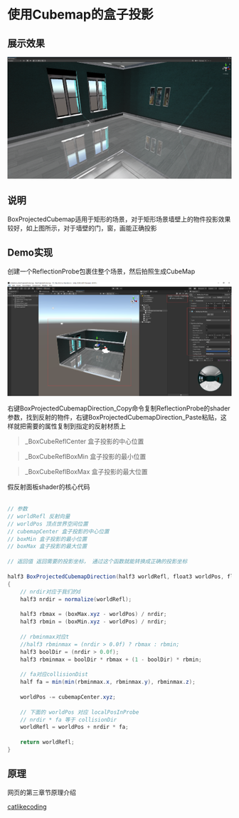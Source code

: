 
# 使用Cubemap的盒子投影

## 展示效果

![图标](https://github.com/xieliujian/com.spacetime.effect/blob/main/Doc/BoxProjectedCubemap/Video/BoxProjectedCubemap.png?raw=true)

## 说明

BoxProjectedCubemap适用于矩形的场景，对于矩形场景墙壁上的物件投影效果较好，如上图所示，对于墙壁的门，窗，画能正确投影

## Demo实现

创建一个ReflectionProbe包裹住整个场景，然后拍照生成CubeMap

![图标](https://github.com/xieliujian/com.spacetime.effect/blob/main/Doc/BoxProjectedCubemap/Video/Demo1.png?raw=true)

右键BoxProjectedCubemapDirection_Copy命令复制ReflectionProbe的shader参数，找到反射的物件，右键BoxProjectedCubemapDirection_Paste粘贴，这样就把需要的属性复制到指定的反射材质上

> _BoxCubeReflCenter 盒子投影的中心位置

> _BoxCubeReflBoxMin 盒子投影的最小位置

>  _BoxCubeReflBoxMax 盒子投影的最大位置

假反射面板shader的核心代码

```C#

// 参数
// worldRefl 反射向量
// worldPos 顶点世界空间位置
// cubemapCenter 盒子投影的中心位置
// boxMin 盒子投影的最小位置
// boxMax 盒子投影的最大位置

// 返回值 返回需要的投影坐标， 通过这个函数就能转换成正确的投影坐标

half3 BoxProjectedCubemapDirection(half3 worldRefl, float3 worldPos, float4 cubemapCenter, float4 boxMin, float4 boxMax)
{
    // nrdir对应于我们的d
    half3 nrdir = normalize(worldRefl);

    half3 rbmax = (boxMax.xyz - worldPos) / nrdir;
    half3 rbmin = (boxMin.xyz - worldPos) / nrdir;

    // rbminmax对应t
    //half3 rbminmax = (nrdir > 0.0f) ? rbmax : rbmin;
    half3 boolDir = (nrdir > 0.0f);
    half3 rbminmax = boolDir * rbmax + (1 - boolDir) * rbmin;

    // fa对应collisionDist
    half fa = min(min(rbminmax.x, rbminmax.y), rbminmax.z);

    worldPos -= cubemapCenter.xyz;

    // 下面的 worldPos 对应 localPosInProbe 
    // nrdir * fa 等于 collisionDir
    worldRefl = worldPos + nrdir * fa;

    return worldRefl;
}

```

## 原理

网页的第三章节原理介绍

[catlikecoding](https://catlikecoding.com/unity/tutorials/rendering/part-8/)


